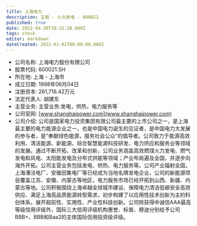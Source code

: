 ```yaml
---
title: 上海电力
description: 主板 - 火力发电 - 600021
published: true
date: 2022-04-30T19:32:20.000Z
tags: stock
editor: markdown
dateCreated: 2022-01-01T00:00:00.000Z
---
```


- 公司名称: 上海电力股份有限公司
- 股票代码: 600021.SH
- 所在地: 上海 - 上海市
- 成立日期: 1998年06月04日
- 注册资本: 261,716.42万元
- 法定代表人: 胡建东
- 主营业务: 主营业务:发电，供热，电力服务等
- 公司官网: [www.shanghaipower.com](www.shanghaipower.com)
- 公司介绍: 公司是国家电力投资集团有限公司最主要的上市公司之一，是上海最主要的电力能源企业之一，也是中国电力诞生的见证者，是中国电力大发展的参与者，是“奉献绿色能源，服务社会公众”的倡导者。公司致力于能源高效利用、清洁能源、新能源、综合智慧能源科技研发、电力供应和服务业等领域的发展。通过不断开拓、改革和创新，公司业务涵盖高效燃煤火力发电、燃气发电和风电、太阳能发电及分布式供能等领域；产业布局遍及全国，并逐步向海外开拓。公司主营业务包括发电、供热、电力服务等。公司产业辐射全国，上海漕泾电厂、安徽田集电厂等已经成为当地名牌发电企业，公司的新能源项目覆盖江苏、安徽、内蒙古等地区，电力服务市场已经开拓到山西、新疆、内蒙古等地。公司积极围绕上海卓越全球城市建设、保障电力清洁低碳安全高效供应、满足上海高品质能源转型需求，初步构建了以应用性技术创新为主的科创体系，展开超前性、实用性、产业性科技创新。公司除获得中诚信AAA最高等级信用评级外，国际三大信用评级机构惠誉、标普、穆迪分别给予公司BBB+、BBB和Baa2的主体国际信用投资级评级。


